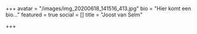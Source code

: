 +++
avatar = "/images/img_20200618_141516_413.jpg"
bio = "Hier komt een bio..."
featured = true
social = []
title = "Joost van Selm"

+++
